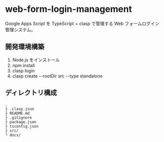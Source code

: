 # web-form-login-management

Google Apps Script を TypeScript + clasp で管理する Web フォームログイン管理システム。

## 開発環境構築

1. Node.js をインストール
2. npm install
3. clasp login
4. clasp create --rootDir src --type standalone

## ディレクトリ構成

```
.
├ .clasp.json
├ README.md
├ .gitignore
├ package.json
├ tsconfig.json
├ src/
└ docs/
```
